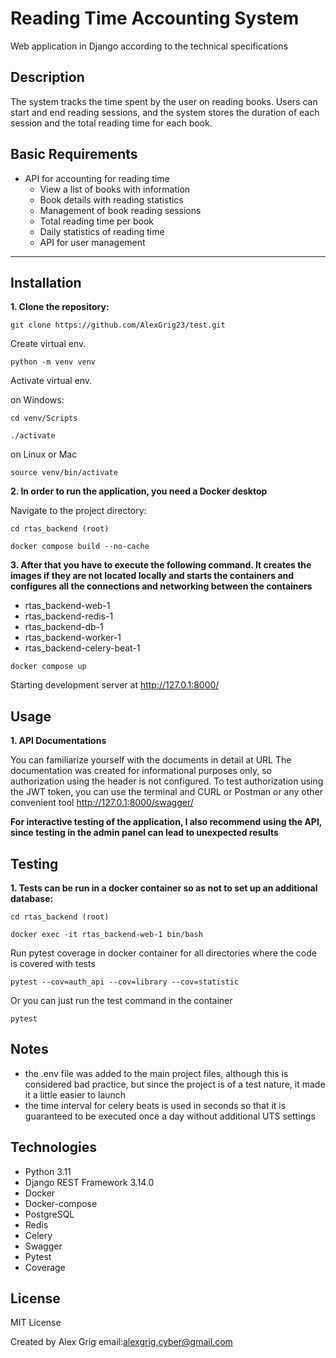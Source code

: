 # Reading Time Accounting System
Web application in Django according to the technical specifications

## Description
The system tracks the time spent by the user on reading books. 
Users can start and end reading sessions, and the system stores 
the duration of each session and the total reading time for each book.

## Basic Requirements
- API for accounting for reading time
  - View a list of books with information
  - Book details with reading statistics
  - Management of book reading sessions
  - Total reading time per book
  - Daily statistics of reading time
  - API for user management

---
## Installation
**1. Clone the repository:**

   ```shell
   git clone https://github.com/AlexGrig23/test.git
   ```

  Create virtual env.

   ```shell
   python -m venv venv
   ```
  
   Activate virtual env.
   
   on Windows: 
   ```shell
   cd venv/Scripts
   ```
   ```shell
   ./activate
   ```
  on Linux or Mac
   ```shell
   source venv/bin/activate
   ```

**2. In order to run the application, you need a Docker desktop**

Navigate to the project directory:
   ```shell
   cd rtas_backend (root)
   ```

   ```shell
   docker compose build --no-cache
   ```
   
**3. After that you have to execute the following command. 
   It creates the images if they are not located locally and starts the containers and configures 
   all the connections and networking between the containers**

   - rtas_backend-web-1
   - rtas_backend-redis-1
   - rtas_backend-db-1
   - rtas_backend-worker-1
   - rtas_backend-celery-beat-1

   ```shell
   docker compose up
   ```
   Starting development server at  http://127.0.1:8000/
  
	
## Usage

**1. API Documentations**

You can familiarize yourself with the documents in detail at URL
The documentation was created for informational purposes only, so authorization using the header is not configured. 
To test authorization using the JWT token, you can use the terminal and CURL or Postman or any other convenient tool
 http://127.0.1:8000/swagger/

**For interactive testing of the application, 
I also recommend using the API, since testing in the admin panel can lead to unexpected results**


## Testing

**1. Tests can be run in a docker container so as not to set up an additional database:**

```shell
cd rtas_backend (root)
```

```shell
docker exec -it rtas_backend-web-1 bin/bash
```
Run pytest coverage in docker container for all directories where the code is covered with tests
```shell
pytest --cov=auth_api --cov=library --cov=statistic
```

Or you can just run the test command in the container
```shell
pytest
```
## Notes

- the .env file was added to the main project files, although this is considered bad practice, but since the project is of a test nature, it made it a little easier to launch
- the time interval for celery beats is used in seconds so that it is guaranteed to be executed once a day without additional UTS settings

## Technologies

- Python 3.11
- Django REST Framework 3.14.0
- Docker 
- Docker-compose
- PostgreSQL
- Redis
- Celery
- Swagger
- Pytest
- Coverage

## License
MIT License

Created by Alex Grig
email:alexgrig.cyber@gmail.com